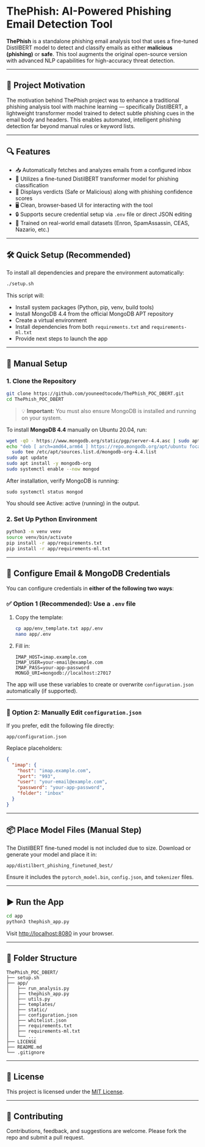 # ThePhish: AI-Powered Phishing Email Detection Tool

**ThePhish** is a standalone phishing email analysis tool that uses a fine-tuned DistilBERT model to detect and classify emails as either **malicious (phishing)** or **safe**. This tool augments the original open-source version with advanced NLP capabilities for high-accuracy threat detection.

---

## 🧠 Project Motivation

The motivation behind ThePhish project was to enhance a traditional phishing analysis tool with machine learning — specifically DistilBERT, a lightweight transformer model trained to detect subtle phishing cues in the email body and headers. This enables automated, intelligent phishing detection far beyond manual rules or keyword lists.

---

## 🔍 Features

- 📥 Automatically fetches and analyzes emails from a configured inbox
- 🧠 Utilizes a fine-tuned DistilBERT transformer model for phishing classification
- 💬 Displays verdicts (Safe or Malicious) along with phishing confidence scores
- 🖥️ Clean, browser-based UI for interacting with the tool
- 🔒 Supports secure credential setup via `.env` file or direct JSON editing
- 🧪 Trained on real-world email datasets (Enron, SpamAssassin, CEAS, Nazario, etc.)

---

## 🛠️ Quick Setup (Recommended)

To install all dependencies and prepare the environment automatically:

```bash
./setup.sh
````

This script will:

* Install system packages (Python, pip, venv, build tools)
* Install MongoDB 4.4 from the official MongoDB APT repository
* Create a virtual environment
* Install dependencies from both `requirements.txt` and `requirements-ml.txt`
* Provide next steps to launch the app

---

## 🚀 Manual Setup

### 1. Clone the Repository

```bash
git clone https://github.com/youneedtocode/ThePhish_POC_DBERT.git
cd ThePhish_POC_DBERT
```


> 💡 **Important:** You must also ensure MongoDB is installed and running on your system.

To install **MongoDB 4.4** manually on Ubuntu 20.04, run:

```bash
wget -qO - https://www.mongodb.org/static/pgp/server-4.4.asc | sudo apt-key add -
echo "deb [ arch=amd64,arm64 ] https://repo.mongodb.org/apt/ubuntu focal/mongodb-org/4.4 multiverse" | \
  sudo tee /etc/apt/sources.list.d/mongodb-org-4.4.list
sudo apt update
sudo apt install -y mongodb-org
sudo systemctl enable --now mongod
```
After installation, verify MongoDB is running:
```
sudo systemctl status mongod
```
You should see Active: active (running) in the output.

### 2. Set Up Python Environment

```bash
python3 -m venv venv
source venv/bin/activate
pip install -r app/requirements.txt
pip install -r app/requirements-ml.txt
```

---

## 🔐 Configure Email & MongoDB Credentials

You can configure credentials in **either of the following two ways**:

### ✅ Option 1 (Recommended): Use a `.env` file

1. Copy the template:

   ```bash
   cp app/env_template.txt app/.env
   nano app/.env
   ```

2. Fill in:

   ```env
   IMAP_HOST=imap.example.com
   IMAP_USER=your-email@example.com
   IMAP_PASS=your-app-password
   MONGO_URI=mongodb://localhost:27017
   ```

The app will use these variables to create or overwrite `configuration.json` automatically (if supported).

---

### 📝 Option 2: Manually Edit `configuration.json`

If you prefer, edit the following file directly:

```
app/configuration.json
```

Replace placeholders:

```json
{
  "imap": {
    "host": "imap.example.com",
    "port": "993",
    "user": "your-email@example.com",
    "password": "your-app-password",
    "folder": "inbox"
  }
}
```

---

## 📦 Place Model Files (Manual Step)

The DistilBERT fine-tuned model is not included due to size. Download or generate your model and place it in:

```bash
app/distilbert_phishing_finetuned_best/
```

Ensure it includes the `pytorch_model.bin`, `config.json`, and `tokenizer` files.

---

## ▶️ Run the App

```bash
cd app
python3 thephish_app.py
```

Visit [http://localhost:8080](http://localhost:8080) in your browser.

---

## 📂 Folder Structure

```
ThePhish_POC_DBERT/
├── setup.sh
├── app/
│   ├── run_analysis.py
│   ├── thephish_app.py
│   ├── utils.py
│   ├── templates/
│   ├── static/
│   ├── configuration.json
│   ├── whitelist.json
│   ├── requirements.txt
│   ├── requirements-ml.txt
│   └── ...
├── LICENSE
├── README.md
└── .gitignore
```

---

## 🧾 License

This project is licensed under the [MIT License](LICENSE).

---

## 🤝 Contributing

Contributions, feedback, and suggestions are welcome. Please fork the repo and submit a pull request.

```

